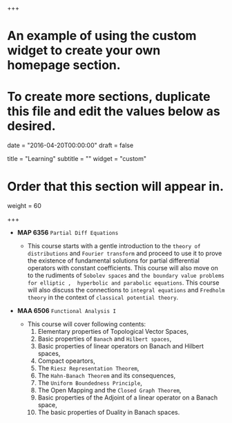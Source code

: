 +++
# An example of using the custom widget to create your own homepage section.
# To create more sections, duplicate this file and edit the values below as desired.

date = "2016-04-20T00:00:00"
draft = false

title = "Learning"
subtitle = ""
widget = "custom"

# Order that this section will appear in.
weight = 60

+++
- **MAP 6356**	`Partial Diff Equations`

  -  This course starts with a gentle introduction to the `theory of distributions` and `Fourier transform` and proceed to use it to prove the existence of fundamental solutions for partial differential operators with constant coefficients. This course will also move on to the rudiments of `Sobolev spaces` and `the boundary value problems for elliptic ,  hyperbolic and parabolic equations`. This course will also discuss the connections to `integral equations` and `Fredholm theory` in the context of `classical potential theory`.

- **MAA 6506**	`Functional Analysis I`
  - This course will cover following contents:
      1.  Elementary properties of Topological Vector Spaces,
      2.  Basic properties of `Banach` and `Hilbert spaces`,
      3.  Basic properties of linear operators on Banach and Hilbert spaces,
      4.  Compact opeartors,
      5.  The `Riesz Representation Theorem`,
      6.  The `Hahn-Banach Theorem` and its consequences,
      7.  The `Uniform Boundedness Principle`,
      8.  The Open Mapping and the `Closed Graph Theorem`,
      9.  Basic properties of the Adjoint of a linear operator on a Banach space,
      10.  The basic properties of Duality in Banach spaces.
